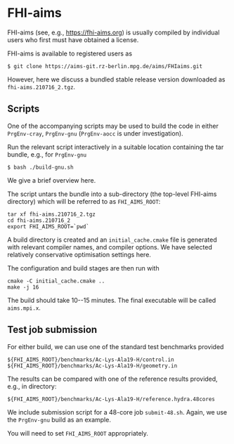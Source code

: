 # FHI-aims

FHI-aims (see, e.g., https://fhi-aims.org) is usually compiled by individual
users who first must have obtained a license.

FHI-aims is available to registered users as

```
$ git clone https://aims-git.rz-berlin.mpg.de/aims/FHIaims.git
```

However, here we discuss a bundled stable release version downloaded as
`fhi-aims.210716_2.tgz`.

## Scripts

One of the accompanying scripts may be used to build the code
in either `PrgEnv-cray`, `PrgEnv-gnu` (`PrgEnv-aocc` is under
investigation).

Run the relevant script interactively in a suitable location containing
the tar bundle, e.g., for `PrgEnv-gnu`
```
$ bash ./build-gnu.sh
```

We give a brief overview here.

The script untars the bundle into a sub-directory (the top-level FHI-aims
directory) which will be referred to as `FHI_AIMS_ROOT`:
```
tar xf fhi-aims.210716_2.tgz
cd fhi-aims.210716_2
export FHI_AIMS_ROOT=`pwd`
```
A build directory is created and an `initial_cache.cmake` file is
generated with relevant compiler names, and compiler options. We
have selected relatively conservative optimisation settings here.

The configuration and build stages are then run with
```
cmake -C initial_cache.cmake ..
make -j 16
```

The build should take 10--15 minutes. The final executable will be called `aims.mpi.x`.


## Test job submission

For either build, we can use one of the standard test benchmarks provided

```
${FHI_AIMS_ROOT}/benchmarks/Ac-Lys-Ala19-H/control.in
${FHI_AIMS_ROOT}/benchmarks/Ac-Lys-Ala19-H/geometry.in
```

The results can be compared with one of the reference results provided, e.g.,
in directory:
```
${FHI_AIMS_ROOT}/benchmarks/Ac-Lys-Ala19-H/reference.hydra.48cores
```

We include submission script for a 48-core job `submit-48.sh`. Again, we use
the `PrgEnv-gnu` build as an example.

You will need to set `FHI_AIMS_ROOT` appropriately.






